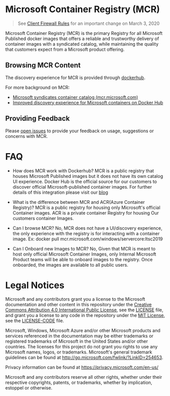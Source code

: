 # Microsoft Container Registry (MCR)

> See [Client Firewall Rules](./client-firewall-rules.md) for an important change on March 3, 2020

Microsoft Container Registry (MCR) is the primary Registry for all Microsoft Published docker images that offers a reliable and trustworthy delivery of container images with a syndicated catalog, while maintaining the quality that customers expect from a  Microsoft product offering. 

## Browsing MCR Content

The discovery experience for MCR is provided through [dockerhub](https://hub.docker.com/publishers/microsoftowner).

For more background on MCR:

- [Microsoft syndicates container catalog (mcr.microsoft.com)](https://azure.microsoft.com/blog/microsoft-syndicates-container-catalog/)
- [Improved discovery experience for Microsoft containers on Docker Hub
](https://cloudblogs.microsoft.com/opensource/2019/01/17/improved-discovery-experience-microsoft-containers-docker-hub/)

## Providing Feedback

Please [open issues](https://github.com/microsoft/containerregistry/issues) to provide your feedback on usage, suggestions or concerns with MCR.

# FAQ
* How does MCR work with Dockerhub?  MCR is a public registry that houses Microsoft Published images but it does not have its own catalog UI experience. Docker Hub is the official source for our customers to discover official Microsoft-published container images. For further details of this integration please visit our [blog](https://cloudblogs.microsoft.com/opensource/2019/01/17/improved-discovery-experience-microsoft-containers-docker-hub/)

* What is the difference between MCR and ACR(Azure Container Registry)?  MCR is a public registry for housing only Microsoft's official Container images. ACR is a private container Registry for housing Our customers container Images.

* Can I browse MCR? No, MCR does not have a UI/discovery experience, the only experience with the registry is for interacting with a container image. Ex: docker pull mcr.microsoft.com/windows/servercore:ltsc2019

* Can I Onboard new Images to MCR? No, Given that MCR is meant to host only official Microsoft Container Images, only Internal Microsoft Product teams will be able to onboard images to the registry. Once onboarded, the images are available to all public users.

# Legal Notices

Microsoft and any contributors grant you a license to the Microsoft documentation and other content
in this repository under the [Creative Commons Attribution 4.0 International Public License](https://creativecommons.org/licenses/by/4.0/legalcode),
see the [LICENSE](LICENSE) file, and grant you a license to any code in the repository under the [MIT License](https://opensource.org/licenses/MIT), see the
[LICENSE-CODE](LICENSE-CODE) file.

Microsoft, Windows, Microsoft Azure and/or other Microsoft products and services referenced in the documentation
may be either trademarks or registered trademarks of Microsoft in the United States and/or other countries.
The licenses for this project do not grant you rights to use any Microsoft names, logos, or trademarks.
Microsoft's general trademark guidelines can be found at http://go.microsoft.com/fwlink/?LinkID=254653.

Privacy information can be found at https://privacy.microsoft.com/en-us/

Microsoft and any contributors reserve all other rights, whether under their respective copyrights, patents,
or trademarks, whether by implication, estoppel or otherwise.
